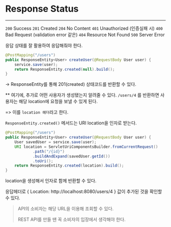 # Response Status
***
`200` Success
`201` Created
`204` No Content
`401` Unauthorized (인증실패 시)
`400` Bad Request (validation error 같은)
`404` Resource Not Found
`500` Server Error


응답 상태를 잘 활용하여 응답해줘야 한다.

``` java
@PostMapping("/users")  
public ResponseEntity<User> createUser(@RequestBody User user) {  
    service.save(user);
    return ResponseEntity.created(null).build();  
}
```
-> ResponseEntity를 통해 201(created) 상태코드를 반환할 수 있다.

** 여기에, 추가로 어떤 사용자가 생성됐는지 알려줄 수 있다.
`/users/4` 를 반환하면 사용자는 해당 location에 요청을 보낼 수 있게 된다.

=> 이를 `location 헤더`라고 한다.

`ResponseEntity.created()` 메서드는 URI location을 인자로 받는다.

``` java
@PostMapping("/users")  
public ResponseEntity<User> createUser(@RequestBody User user) {  
    User savedUser = service.save(user);  
    URI location = ServletUriComponentsBuilder.fromCurrentRequest()  
            .path("/{id}")  
            .buildAndExpand(savedUser.getId())  
            .toUri();  
    return ResponseEntity.created(location).build();  
}
```
location을 생성해서 인자로 함께 반환할 수 있다.

응답헤더로 { Location: http://localhost:8080/users/4 } 값이 추가된 것을 확인할 수 있다.

> API의 소비자는 해당 URL을 이용해 조회할 수 있다.
>
> REST API를 만들 땐 꼭 소비자의 입장에서 생각해야 한다.